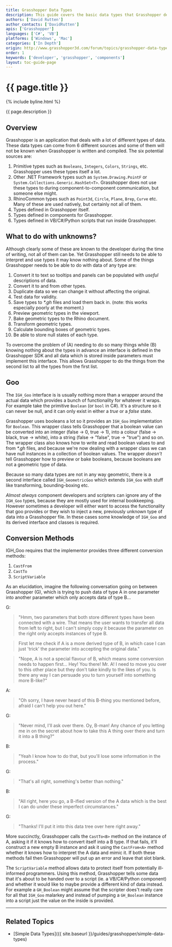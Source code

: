 ```yaml
---
title: Grasshopper Data Types
description: This guide covers the basic data types that Grasshopper deals with.
authors: ['David Rutten']
author_contacts: ['DavidRutten']
apis: ['Grasshopper']
languages: ['C#', 'VB']
platforms: ['Windows', 'Mac']
categories: ['In Depth']
origin: http://www.grasshopper3d.com/forum/topics/grasshopper-data-types
order: 1
keywords: ['developer', 'grasshopper', 'components']
layout: toc-guide-page
---
```


# {{ page.title }}

{% include byline.html %}

{{ page.description }}

## Overview

Grasshopper is an application that deals with a lot of different types of data.  These data types can come from 6 different sources and some of them will not be known when Grasshopper is written and compiled.  The six potential sources are:

1. Primitive types such as `Booleans`, `Integers`, `Colors`, `Strings`, etc. Grasshopper uses these types itself a lot.
1. Other .NET Framework types such as `System.Drawing.PointF` or `System.Collections.Generic.HashSet<T>`. Grasshopper does not use these types to during component-to-component communication, but someone else might.
1. RhinoCommon types such as `Point3d`, `Circle`, `Plane`, `Brep`, `Curve` etc. Many of these are used natively, but certainly not all of them.
1. Types defined in Grasshopper itself.
1. Types defined in components for Grasshopper.
1. Types defined in VB/C#/Python scripts that run inside Grasshopper.

## What to do with unknowns?

Although clearly some of these are known to the developer during the time of writing, not all of them can be.  Yet Grasshopper still needs to be able to interpret and use types it may know nothing about. Some of the things Grasshopper needs to be able to do with data of any type are:

1. Convert it to text so tooltips and panels can be populated with *useful* descriptions of data.
1. Convert it to and from other types.
1. Duplicate data so we can change it without affecting the original.
1. Test data for validity.
1. Save types to *\*.gh* files and load them back in. (note: this works especially poorly at the moment.)
1. Preview geometric types in the viewport.
1. Bake geometric types to the Rhino document.
1. Transform geometric types.
1. Calculate bounding boxes of geometric types.
1. Be able to store null states of each type.

To overcome the problem of (A) needing to do so many things while (B) knowing nothing about the types in advance an interface is defined in the Grasshopper SDK and all data which is stored inside parameters must implement this interface.  This allows Grasshopper to do the things from the second list to all the types from the first list.

## Goo

The `IGH_Goo` interface is is usually nothing more than a wrapper around the actual data which provides a bunch of functionality for whatever it wraps. For example take the primitive `Boolean` (or `bool` in C#).  It's a structure so it can never be null, and it can only exist in either a *true* or a *false* state.

Grasshopper uses booleans a lot so it provides an `IGH_Goo` implementation for `Boolean`. This wrapper class tells Grasshopper that a boolean value can be converted into an integer (false -> 0, true -> 1), into a colour (false -> black, true -> white), into a string (false -> "false", true -> "true") and so on. The wrapper class also knows how to write and read boolean values to and from *\*.gh* files, and because we're now dealing with a wrapper class we can have null instances in a collection of boolean values.  The wrapper *doesn't* tell Grasshopper how to preview or bake booleans, because booleans are not a geometric type of data.

Because so many data types are not in any way geometric, there is a second interface called `IGH_GeometricGoo` which extends `IGH_Goo` with stuff like transforming, bounding-boxing etc.

*Almost always* component developers and scripters can ignore any of the `IGH_Goo` types, because they are mostly used for internal bookkeeping.  However sometimes a developer will either want to access the functionality that goo provides or they wish to inject a new, previously unknown type of data into a Grasshopper file. In these cases some knowledge of `IGH_Goo` and its derived interface and classes is required.

## Conversion Methods

IGH_Goo requires that the implementor provides three different conversion methods:

1. `CastFrom`
1. `CastTo`
1. `ScriptVariable`

As an elucidation, imagine the following conversation going on between Grasshopper (G), which is trying to push data of type A in one parameter into another parameter which only accepts data of type B...

G:

> "Hmm, two parameters that both store different types have been connected with a wire. That means the user wants to transfer all data from left to right, but I can't simply copy it because the parameter on the right only accepts instances of type B.

> First let me check if A is a more derived type of B, in which case I can just 'trick' the parameter into accepting the original data."

>"Nope, A is not a special flavour of B, which means some conversion needs to happen first...   Hey! You there! Mr. A! I need to move you over to this other place but they don't take kindly to the likes of you. Is there any way I can persuade you to turn yourself into something more B-like?"

A:

> "Oh sorry, I have never heard of this B-thing you mentioned before, afraid I can't help you out here."

G:

> "Never mind, I'll ask over there. Oy, B-man! Any chance of you letting me in on the secret about how to take this A thing over there and turn it into a B thing?"

B:

> "Yeah I know how to do that, but you'll lose some information in the process."

G:

> "That's all right, something's better than nothing."

B:

> "All right, here you go, a B-ified version of the A data which is the best I can do under these imperfect circumstances."

G:

> "Thanks! I'll put it into this data tree over here right away."


More succinctly, Grasshopper calls the `CastTo<B>` method on the instance of A, asking it if it knows how to convert itself into a B type.  If that fails, it'll construct a new empty B instance and ask it using the `CastFrom<A>` method whether it knows how to interpret the A data and mimic it.  If both these methods fail then Grasshopper will put up an error and leave that slot blank.

The `ScriptVariable` method allows data to protect itself from potentially ill-informed programmers.  Using this method, Grasshopper tells some data that it's about to be handed over to a script (ie. a VB/C#/Python component) and whether it would like to maybe provide a different kind of data instead.  For example a `GH_Boolean` might assume that the scripter does't really care for all that `IGH_Goo` malarkey and instead of pumping a `GH_Boolean` instance into a script just the value on the inside is provided.

---

## Related Topics

- [Simple Data Types]({{ site.baseurl }}/guides/grasshopper/simple-data-types)
